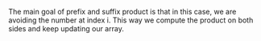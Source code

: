 The main goal of prefix and suffix product is that in this case, we are avoiding the number at index i. This way we compute the product on both sides and keep updating our array. ​
